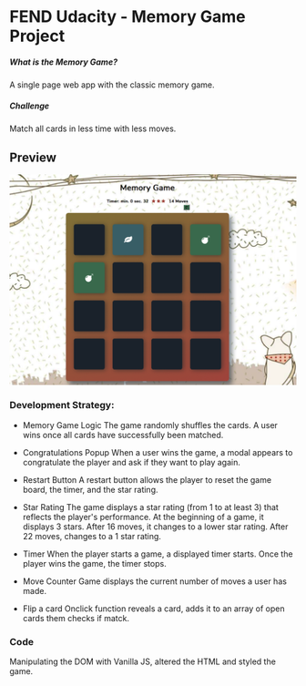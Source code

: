 # FEND Udacity - Memory Game Project 

##### What is the Memory Game?
A single page web app with the classic memory game. 

##### Challenge
Match all cards in less time with less moves.

## Preview
![snippet](img/snippet.png)

### Development Strategy: 
* Memory Game Logic
The game randomly shuffles the cards. A user wins once all cards have successfully been matched.

* Congratulations Popup
When a user wins the game, a modal appears to congratulate the player and ask if they want to play again. 

* Restart Button
A restart button allows the player to reset the game board, the timer, and the star rating.

* Star Rating
The game displays a star rating (from 1 to at least 3) that reflects the player's performance. At the beginning of a game, it displays 3 stars. After 16  moves, it changes to a lower star rating. After 22 moves, changes to a 1 star rating.

* Timer
When the player starts a game, a displayed timer starts. Once the player wins the game, the timer stops.

* Move Counter
Game displays the current number of moves a user has made.

* Flip a card
Onclick function reveals a card, adds it to an array of open cards them checks if matck.


### Code
Manipulating the DOM with Vanilla JS, altered the HTML and styled the game.
